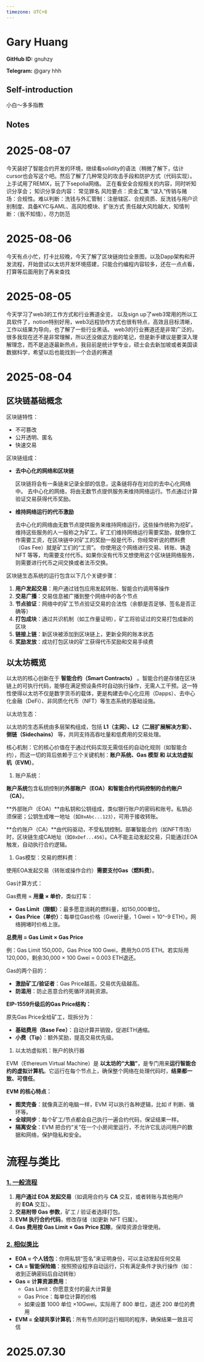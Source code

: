```yaml
---
timezone: UTC+8
---
```


# Gary Huang

**GitHub ID:** gnuhzy

**Telegram:** @gary hhh

## Self-introduction

小白～多多指教

## Notes

<!-- Content_START -->
# 2025-08-07

今天装好了智能合约开发的环境，继续看solidity的语法（稍微了解下，估计cursor也会写这个吧。然后了解了几种常见的攻击手段和防护方式（代码实现）。上手试用了REMIX，玩了下sepolia网络。
正在看安全合规相关的内容，同时听知识分享会；
知识分享会内容：
常见罪名
风险要点：资金汇集
“误入”传销与赌场：合规性。难以判断：洗钱与外汇管制：注册辖区、合规资质、反洗钱与用户识别制度、具备KYC与AML、高风险模块、扩张方式
责任越大风险越大，知情判断：（我不知情），尽力防范

# 2025-08-06

今天有点小忙，打卡比较晚，今天了解了区块链岗位全景图，以及Dapp架构和开发流程，开始尝试以太坊开发环境搭建，只能合约编程内容较多，还在一点点看，打算等后面用到了再来查找

# 2025-08-05

今天学习了web3的工作方式和行业赛道全览，
以及sign up了web3常用的所以工具软件了，notion特别好用，web3远程协作方式也很有特点，高效且目标清晰，工作以结果为导向，也了解了一些行业黑话。
web3的行业赛道还是非常广泛的，很多我现在还不是非常理解，所以还没做这方面的笔记，但是新手建议是要深入理解理念，而不是追逐最新热点，我目前是统计学专业，硕士会去新加坡或者美国读数据科学，希望以后也能找到一个合适的赛道

# 2025-08-04

## 区块链基础概念

区块链特性：

- 不可篡改
- 公开透明、匿名
- 快速交易

区块链组成：

- **去中心化的网络和区块链**
    
    区块链将会有一条链来记录全部的信息，这条链将存在对应的去中心化网络中。 去中心化的网络，将由无数节点提供服务来维持网络运行。节点通过计算验证交易获得代币奖励。
    
- **维持网络运行的代币激励**
    
    去中心化的网络由无数节点提供服务来维持网络运行，这些操作统称为挖矿。维持这些服务的人一般称之为矿工。矿工们维持网络运行需要奖励，就像你工作需要工资，在区块链中对矿工的奖励一般是代币，你经常听说的燃料费（Gas Fee）就是矿工们的“工资”。 你使用这个网络进行交易、转账、铸造 NFT 等等，均需要支付代币。如果你没有代币又想使用这个区块链网络服务，则需要进行代币之间交换或者法币交换。
    

区块链生态系统的运行包含以下几个关键步骤：

1. **用户发起交易**：用户通过钱包应用发起转账、智能合约调用等操作
2. **交易广播**：交易信息被广播到整个网络中的各个节点
3. **节点验证**：网络中的矿工节点验证交易的合法性（余额是否足够、签名是否正确等）
4. **打包成块**：通过共识机制（如工作量证明），矿工将验证过的交易打包成新的区块
5. **链接上链**：新区块被添加到区块链上，更新全网的账本状态
6. **奖励发放**：成功打包区块的矿工获得代币奖励和交易手续费

## 以太坊概览

以太坊的核心创新在于 **智能合约（Smart Contracts）** 。智能合约是存储在区块链上的可执行代码，能够在满足预设条件时自动执行操作，无需人工干预。这一特性使得以太坊不仅是数字货币的载体，更是构建去中心化应用（Dapps）、去中心化金融（DeFi）、非同质化代币（NFT）等生态系统的基础设施。

以太坊生态：

以太坊的生态系统由多层架构组成，包括 **L1（主网）、L2（二层扩展解决方案）、侧链（Sidechains）** 等，共同支持高吞吐量和低费用的交易处理。

核心机制：它的核心价值在于通过代码实现无需信任的自动化规则（如智能合约），而这一切的背后依赖于三个关键机制：**账户系统、Gas 模型 和 以太坊虚拟机（EVM）**。

1. 账户系统：

**账户系统**包含私钥控制的**外部账户（EOA）**和智能合约代码控制的**合约账户（CA）**。

**外部账户（EOA）**由私钥和公钥组成，类似银行账户的密码和账号。私钥必须保密；公钥生成唯一地址（如`0xAbc...123`），可用于接收转账。

**合约账户（CA）**由代码驱动，不受私钥控制。部署智能合约（如NFT市场）时，区块链生成CA地址（如`0xDef...456`）。CA不能主动发起交易，只能通过EOA触发，自动执行合约逻辑。

1. Gas模型：交易的燃料费：

使用EOA发起交易（转账或操作合约）**需要支付Gas（燃料费）**。

Gas计算方式：

Gas费用 = **用量 × 单价**，类似打车：

- **Gas Limit（限额）**：最多愿意消耗的燃料量，如150,000单位。
- **Gas Price（单价）**：每单位Gas价格（Gwei计量，1 Gwei = 10^-9 ETH）。网络拥堵时价格上涨。

**总费用 = Gas Limit × Gas Price**

例：Gas Limit 150,000，Gas Price 100 Gwei，费用为0.015 ETH。若实际用120,000，剩余30,000 × 100 Gwei = 0.003 ETH退还。

Gas的两个目的：

- **激励矿工/验证者**：Gas Price越高，交易优先级越高。
- **防滥用**：防止恶意合约死循环消耗资源。

**EIP-1559升级后的Gas Price结构：**

原先Gas Price全给矿工，现拆分为：

- **基础费用（Base Fee）**：自动计算并销毁，促进ETH通缩。
- **小费（Tip）**：额外奖励，提高交易优先级。

1. 以太坊虚拟机：账户的执行器

EVM（Ethereum Virtual Machine）是 **以太坊的“大脑”**，是专门用来**运行智能合约的虚拟计算机**。它运行在每个节点上，确保整个网络在处理代码时，**结果都一致、可信任**。

**EVM 的核心特点：**

- **图灵完备**：就像真正的电脑一样，EVM 可以执行各种逻辑，比如 if 判断、循环等。
- **全球同步**：每个矿工/节点都会自己执行一遍合约代码，保证结果一样。
- **隔离安全**：EVM 把合约“关”在一个小房间里运行，不允许它乱访问用户的数据和网络，保护隐私和安全。

# 流程与类比

### [**1. 一般流程**](https://web3intern.xyz/zh/overview-of-ethereum/#_1-%E4%B8%80%E8%88%AC%E6%B5%81%E7%A8%8B)

1. **用户通过 EOA 发起交易**（如调用合约与 **CA** 交互，或者转账与其他用户的 **EOA** 交互）。
2. **交易附带 Gas 参数**，矿工 / 验证者选择打包。
3. **EVM 执行合约代码**，修改存储（如更新 NFT 归属）。
4. **Gas 费用按 Gas Limit × Gas Price 扣除**，保障资源合理使用。

### [**2. 相似类比**](https://web3intern.xyz/zh/overview-of-ethereum/#_2-%E7%9B%B8%E4%BC%BC%E7%B1%BB%E6%AF%94)

- **EOA = 个人钱包**：你用私钥“签名”来证明身份，可以主动发起任何交易
- **CA = 智能保险箱**：按照预设程序自动运行，只有满足条件才执行操作（如：收到正确密码后自动转账）
- **Gas = 计算资源费用**：
    - Gas Limit：你愿意支付的最大计算量
    - Gas Price：每单位计算的价格
    - 如果设置 1000 单位 ×10Gwei，实际用了 800 单位，退还 200 单位的费用
- **EVM = 全球共享计算机**：所有节点同时运行相同的程序，确保结果一致且可信


# 2025.07.30


<!-- Content_END -->
